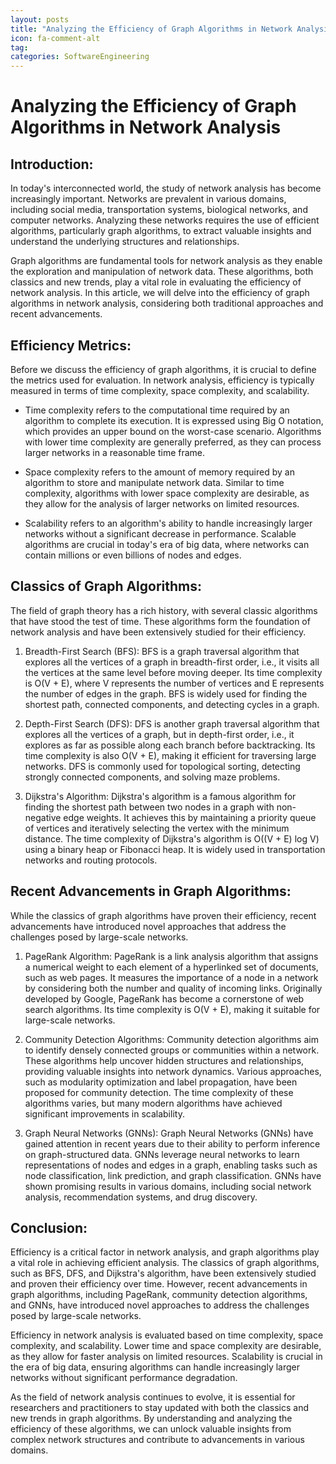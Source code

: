 ```yaml
---
layout: posts
title: "Analyzing the Efficiency of Graph Algorithms in Network Analysis"
icon: fa-comment-alt
tag:      
categories: SoftwareEngineering
---
```



# Analyzing the Efficiency of Graph Algorithms in Network Analysis

## Introduction:
In today's interconnected world, the study of network analysis has become increasingly important. Networks are prevalent in various domains, including social media, transportation systems, biological networks, and computer networks. Analyzing these networks requires the use of efficient algorithms, particularly graph algorithms, to extract valuable insights and understand the underlying structures and relationships.

Graph algorithms are fundamental tools for network analysis as they enable the exploration and manipulation of network data. These algorithms, both classics and new trends, play a vital role in evaluating the efficiency of network analysis. In this article, we will delve into the efficiency of graph algorithms in network analysis, considering both traditional approaches and recent advancements.

## Efficiency Metrics:
Before we discuss the efficiency of graph algorithms, it is crucial to define the metrics used for evaluation. In network analysis, efficiency is typically measured in terms of time complexity, space complexity, and scalability.

- Time complexity refers to the computational time required by an algorithm to complete its execution. It is expressed using Big O notation, which provides an upper bound on the worst-case scenario. Algorithms with lower time complexity are generally preferred, as they can process larger networks in a reasonable time frame.

- Space complexity refers to the amount of memory required by an algorithm to store and manipulate network data. Similar to time complexity, algorithms with lower space complexity are desirable, as they allow for the analysis of larger networks on limited resources.

- Scalability refers to an algorithm's ability to handle increasingly larger networks without a significant decrease in performance. Scalable algorithms are crucial in today's era of big data, where networks can contain millions or even billions of nodes and edges.

## Classics of Graph Algorithms:
The field of graph theory has a rich history, with several classic algorithms that have stood the test of time. These algorithms form the foundation of network analysis and have been extensively studied for their efficiency.

1. Breadth-First Search (BFS):
BFS is a graph traversal algorithm that explores all the vertices of a graph in breadth-first order, i.e., it visits all the vertices at the same level before moving deeper. Its time complexity is O(V + E), where V represents the number of vertices and E represents the number of edges in the graph. BFS is widely used for finding the shortest path, connected components, and detecting cycles in a graph.

2. Depth-First Search (DFS):
DFS is another graph traversal algorithm that explores all the vertices of a graph, but in depth-first order, i.e., it explores as far as possible along each branch before backtracking. Its time complexity is also O(V + E), making it efficient for traversing large networks. DFS is commonly used for topological sorting, detecting strongly connected components, and solving maze problems.

3. Dijkstra's Algorithm:
Dijkstra's algorithm is a famous algorithm for finding the shortest path between two nodes in a graph with non-negative edge weights. It achieves this by maintaining a priority queue of vertices and iteratively selecting the vertex with the minimum distance. The time complexity of Dijkstra's algorithm is O((V + E) log V) using a binary heap or Fibonacci heap. It is widely used in transportation networks and routing protocols.

## Recent Advancements in Graph Algorithms:
While the classics of graph algorithms have proven their efficiency, recent advancements have introduced novel approaches that address the challenges posed by large-scale networks.

1. PageRank Algorithm:
PageRank is a link analysis algorithm that assigns a numerical weight to each element of a hyperlinked set of documents, such as web pages. It measures the importance of a node in a network by considering both the number and quality of incoming links. Originally developed by Google, PageRank has become a cornerstone of web search algorithms. Its time complexity is O(V + E), making it suitable for large-scale networks.

2. Community Detection Algorithms:
Community detection algorithms aim to identify densely connected groups or communities within a network. These algorithms help uncover hidden structures and relationships, providing valuable insights into network dynamics. Various approaches, such as modularity optimization and label propagation, have been proposed for community detection. The time complexity of these algorithms varies, but many modern algorithms have achieved significant improvements in scalability.

3. Graph Neural Networks (GNNs):
Graph Neural Networks (GNNs) have gained attention in recent years due to their ability to perform inference on graph-structured data. GNNs leverage neural networks to learn representations of nodes and edges in a graph, enabling tasks such as node classification, link prediction, and graph classification. GNNs have shown promising results in various domains, including social network analysis, recommendation systems, and drug discovery.

## Conclusion:
Efficiency is a critical factor in network analysis, and graph algorithms play a vital role in achieving efficient analysis. The classics of graph algorithms, such as BFS, DFS, and Dijkstra's algorithm, have been extensively studied and proven their efficiency over time. However, recent advancements in graph algorithms, including PageRank, community detection algorithms, and GNNs, have introduced novel approaches to address the challenges posed by large-scale networks.

Efficiency in network analysis is evaluated based on time complexity, space complexity, and scalability. Lower time and space complexity are desirable, as they allow for faster analysis on limited resources. Scalability is crucial in the era of big data, ensuring algorithms can handle increasingly larger networks without significant performance degradation.

As the field of network analysis continues to evolve, it is essential for researchers and practitioners to stay updated with both the classics and new trends in graph algorithms. By understanding and analyzing the efficiency of these algorithms, we can unlock valuable insights from complex network structures and contribute to advancements in various domains.